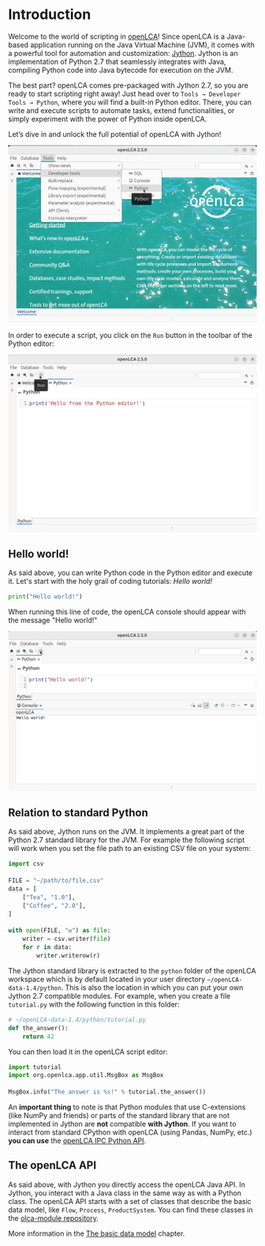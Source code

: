 # Introduction

Welcome to the world of scripting in [openLCA](https://github.com/GreenDelta/olca-app)! Since
openLCA is a Java-based application running on the Java Virtual Machine (JVM), it comes with a
powerful tool for automation and customization: [Jython](http://www.jython.org/). Jython is an
implementation of Python 2.7 that seamlessly integrates with Java, compiling Python code into Java
bytecode for execution on the JVM.

The best part? openLCA comes pre-packaged with Jython 2.7, so you are ready to start scripting right
away! Just head over to `Tools → Developer Tools → Python`, where you will find a built-in Python
editor. There, you can write and execute scripts to automate tasks, extend functionalities, or
simply experiment with the power of Python inside openLCA.

Let’s dive in and unlock the full potential of openLCA with Jython!

![Open the Python editor](open_python_editor.png)

In order to execute a script, you click on the `Run` button in the toolbar of the Python editor:

![Run a script in openLCA](run_script.png)

## Hello world!

As said above, you can write Python code in the Python editor and execute it. Let's start with the
holy grail of coding tutorials: _Hello world!_

```python
print("Hello world!")
```

When running this line of code, the openLCA console should appear with the message "Hello world!"

![Hello world!](hello.png)

## Relation to standard Python

As said above, Jython runs on the JVM. It implements a great part of the Python 2.7 standard library
for the JVM. For example the following script will work when you set the file path to an existing
CSV file on your system:

```python
import csv

FILE = "~/path/to/file.csv"
data = [
    ["Tea", "1.0"],
    ["Coffee", "2.0"],
]

with open(FILE, "w") as file:
    writer = csv.writer(file)
    for r in data:
        writer.writerow(r)
```

The Jython standard library is extracted to the `python` folder of the openLCA workspace which is by
default located in your user directory `~/openLCA-data-1.4/python`. This is also the location in
which you can put your own Jython 2.7 compatible modules. For example, when you create a file
`tutorial.py` with the following function in this folder:

```python
# ~/openLCA-data-1.4/python/tutorial.py
def the_answer():
    return 42
```

You can then load it in the openLCA script editor:

```python
import tutorial
import org.openlca.app.util.MsgBox as MsgBox

MsgBox.info("The answer is %s!" % tutorial.the_answer())
```

An **important thing** to note is that Python modules that use C-extensions (like NumPy and friends)
or parts of the standard library that are not implemented in Jython are **not** compatible **with
Jython**. If you want to interact from standard CPython with openLCA (using Pandas, NumPy, etc.)
**you can use** the [openLCA IPC Python API](https://greendelta.github.io/openLCA-ApiDoc/).

## The openLCA API

As said above, with Jython you directly access the openLCA Java API. In Jython, you interact with a
Java class in the same way as with a Python class. The openLCA API starts with a set of classes that
describe the basic data model, like `Flow`, `Process`, `ProductSystem`. You can find these classes
in the
[olca-module repository](https://github.com/GreenDelta/olca-modules/tree/master/olca-core/src/main/java/org/openlca/core/model).

More information in the [The basic data model](../user_guide/data_model/basic_data_model.md)
chapter.
